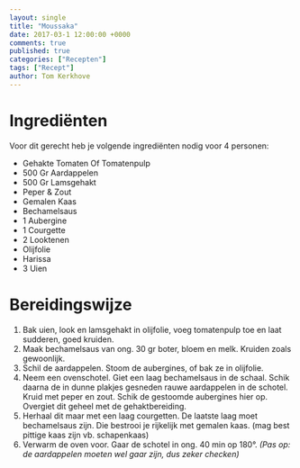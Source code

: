 ```yaml
---
layout: single
title: "Moussaka"
date: 2017-03-1 12:00:00 +0000
comments: true
published: true
categories: ["Recepten"]
tags: ["Recept"]
author: Tom Kerkhove
---
```


# Ingrediënten
Voor dit gerecht heb je volgende ingrediënten nodig voor 4 personen:

- Gehakte Tomaten Of Tomatenpulp
- 500 Gr Aardappelen
- 500 Gr Lamsgehakt
- Peper & Zout
- Gemalen Kaas
- Bechamelsaus
- 1 Aubergine
- 1 Courgette
- 2 Looktenen
- Olijfolie
- Harissa
- 3 Uien

# Bereidingswijze

1. Bak uien, look en lamsgehakt in olijfolie, voeg tomatenpulp toe en laat sudderen, goed kruiden.
2. Maak bechamelsaus van ong. 30 gr boter, bloem en melk. Kruiden zoals gewoonlijk.
3. Schil de aardappelen. Stoom de aubergines, of bak ze in olijfolie.
4. Neem een ovenschotel. Giet een laag bechamelsaus in de schaal. Schik daarna de in dunne plakjes gesneden rauwe aardappelen in de schotel. Kruid met peper en zout. Schik de gestoomde aubergines hier op. Overgiet dit geheel met de gehaktbereiding.
5. Herhaal dit maar met een laag courgetten. De laatste laag moet bechamelsaus zijn. Die bestrooi je rijkelijk met gemalen kaas. (mag best pittige kaas zijn vb. schapenkaas)
6. Verwarm de oven voor. Gaar de schotel in ong. 40 min op 180°.
_(Pas op: de aardappelen moeten wel gaar zijn, dus zeker checken)_